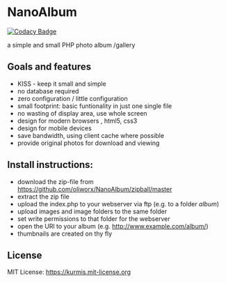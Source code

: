 NanoAlbum
=========

[![Codacy Badge](https://api.codacy.com/project/badge/Grade/9accc02e5de34147962834a47a744c7e)](https://www.codacy.com/app/kurmis/NanoAlbum?utm_source=github.com&amp;utm_medium=referral&amp;utm_content=oliworx/NanoAlbum&amp;utm_campaign=badger)

a simple and small PHP photo album /gallery 

## Goals and features
* KISS - keep it small and simple
* no database required
* zero configuration / little configuration
* small footprint: basic funtionality in just one single file
* no wasting of display area, use whole screen
* design for modern browsers , html5, css3
* design for mobile devices
* save bandwidth, using client cache where possible
* provide original photos for download and viewing

## Install instructions:
* download the zip-file from https://github.com/oliworx/NanoAlbum/zipball/master
* extract the zip file
* upload the index.php to your webserver via ftp (e.g. to a folder _album_)
* upload images and image folders to the same folder
* set write permissions to that folder for the webserver
* open the URl to your album (e.g. http://www.example.com/album/)
* thumbnails are created on thy fly

## License
MIT License: <https://kurmis.mit-license.org>
